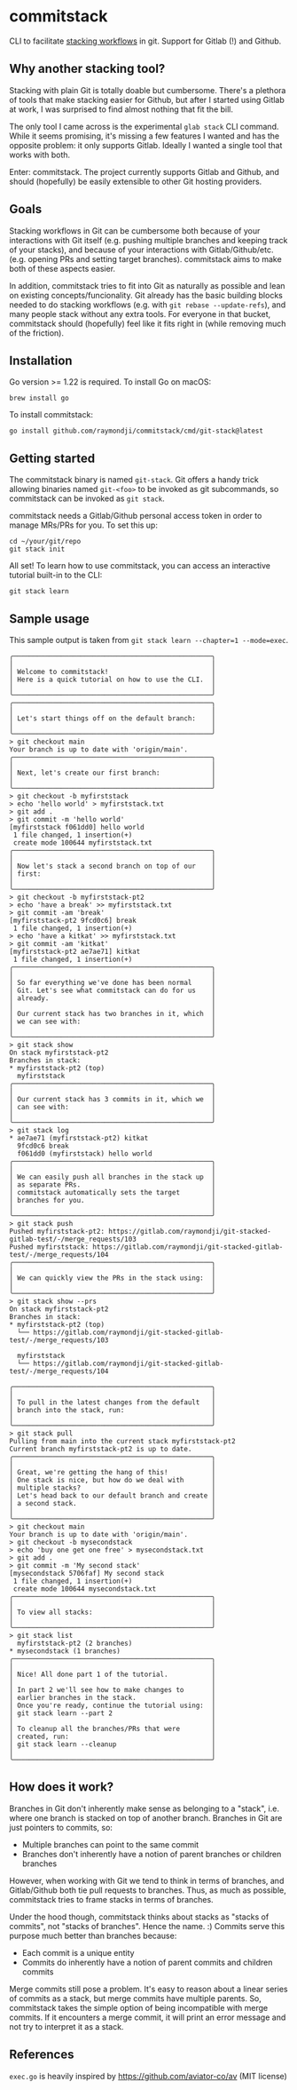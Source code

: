 # commitstack

CLI to facilitate [stacking workflows](https://www.stacking.dev/) in git. Support for Gitlab (!) and Github.

## Why another stacking tool?

Stacking with plain Git is totally doable but cumbersome. There's a plethora of tools that make stacking easier for Github, but after I started using Gitlab at work, I was surprised to find almost nothing that fit the bill.

The only tool I came across is the experimental `glab stack` CLI command. While it seems promising, it's missing a few features I wanted and has the opposite problem: it only supports Gitlab. Ideally I wanted a single tool that works with both.

Enter: commitstack. The project currently supports Gitlab and Github, and should (hopefully) be easily extensible to other Git hosting providers.

## Goals

Stacking workflows in Git can be cumbersome both because of your interactions with Git itself (e.g. pushing multiple branches and keeping track of your stacks), and because of your interactions with Gitlab/Github/etc. (e.g. opening PRs and setting target branches). commitstack aims to make both of these aspects easier.

In addition, commitstack tries to fit into Git as naturally as possible and lean on existing concepts/funcionality. Git already has the basic building blocks needed to do stacking workflows (e.g. with `git rebase --update-refs`), and many people stack without any extra tools. For everyone in that bucket, commitstack should (hopefully) feel like it fits right in (while removing much of the friction).

## Installation

Go version >= 1.22 is required. To install Go on macOS:
```
brew install go 
```

To install commitstack:
```
go install github.com/raymondji/commitstack/cmd/git-stack@latest
```

## Getting started

The commitstack binary is named `git-stack`. Git offers a handy trick allowing binaries named `git-<foo>` to be invoked as git subcommands, so commitstack can be invoked as `git stack`.

commitstack needs a Gitlab/Github personal access token in order to manage MRs/PRs for you. To set this up:
```
cd ~/your/git/repo
git stack init
```

All set! To learn how to use commitstack, you can access an interactive tutorial built-in to the CLI:
```
git stack learn
```

## Sample usage

This sample output is taken from `git stack learn --chapter=1 --mode=exec`.

```
╭──────────────────────────────────────────────────╮
│                                                  │
│ Welcome to commitstack!                          │
│ Here is a quick tutorial on how to use the CLI.  │
│                                                  │
╰──────────────────────────────────────────────────╯
╭──────────────────────────────────────────────────╮
│                                                  │
│ Let's start things off on the default branch:    │
│                                                  │
╰──────────────────────────────────────────────────╯
> git checkout main
Your branch is up to date with 'origin/main'.
╭──────────────────────────────────────────────────╮
│                                                  │
│ Next, let's create our first branch:             │
│                                                  │
╰──────────────────────────────────────────────────╯
> git checkout -b myfirststack
> echo 'hello world' > myfirststack.txt
> git add .
> git commit -m 'hello world'
[myfirststack f061dd0] hello world
 1 file changed, 1 insertion(+)
 create mode 100644 myfirststack.txt
╭──────────────────────────────────────────────────╮
│                                                  │
│ Now let's stack a second branch on top of our    │
│ first:                                           │
│                                                  │
╰──────────────────────────────────────────────────╯
> git checkout -b myfirststack-pt2
> echo 'have a break' >> myfirststack.txt
> git commit -am 'break'
[myfirststack-pt2 9fcd0c6] break
 1 file changed, 1 insertion(+)
> echo 'have a kitkat' >> myfirststack.txt
> git commit -am 'kitkat'
[myfirststack-pt2 ae7ae71] kitkat
 1 file changed, 1 insertion(+)
╭──────────────────────────────────────────────────╮
│                                                  │
│ So far everything we've done has been normal     │
│ Git. Let's see what commitstack can do for us    │
│ already.                                         │
│                                                  │
│ Our current stack has two branches in it, which  │
│ we can see with:                                 │
│                                                  │
╰──────────────────────────────────────────────────╯
> git stack show
On stack myfirststack-pt2
Branches in stack:
* myfirststack-pt2 (top)
  myfirststack
╭──────────────────────────────────────────────────╮
│                                                  │
│ Our current stack has 3 commits in it, which we  │
│ can see with:                                    │
│                                                  │
╰──────────────────────────────────────────────────╯
> git stack log
* ae7ae71 (myfirststack-pt2) kitkat
  9fcd0c6 break
  f061dd0 (myfirststack) hello world
╭──────────────────────────────────────────────────╮
│                                                  │
│ We can easily push all branches in the stack up  │
│ as separate PRs.                                 │
│ commitstack automatically sets the target        │
│ branches for you.                                │
│                                                  │
╰──────────────────────────────────────────────────╯
> git stack push
Pushed myfirststack-pt2: https://gitlab.com/raymondji/git-stacked-gitlab-test/-/merge_requests/103
Pushed myfirststack: https://gitlab.com/raymondji/git-stacked-gitlab-test/-/merge_requests/104
╭──────────────────────────────────────────────────╮
│                                                  │
│ We can quickly view the PRs in the stack using:  │
│                                                  │
╰──────────────────────────────────────────────────╯
> git stack show --prs
On stack myfirststack-pt2
Branches in stack:
* myfirststack-pt2 (top)
  └── https://gitlab.com/raymondji/git-stacked-gitlab-test/-/merge_requests/103

  myfirststack
  └── https://gitlab.com/raymondji/git-stacked-gitlab-test/-/merge_requests/104

╭──────────────────────────────────────────────────╮
│                                                  │
│ To pull in the latest changes from the default   │
│ branch into the stack, run:                      │
│                                                  │
╰──────────────────────────────────────────────────╯
> git stack pull
Pulling from main into the current stack myfirststack-pt2
Current branch myfirststack-pt2 is up to date.
╭──────────────────────────────────────────────────╮
│                                                  │
│ Great, we're getting the hang of this!           │
│ One stack is nice, but how do we deal with       │
│ multiple stacks?                                 │
│ Let's head back to our default branch and create │
│ a second stack.                                  │
│                                                  │
╰──────────────────────────────────────────────────╯
> git checkout main
Your branch is up to date with 'origin/main'.
> git checkout -b mysecondstack
> echo 'buy one get one free' > mysecondstack.txt
> git add .
> git commit -m 'My second stack'
[mysecondstack 5706faf] My second stack
 1 file changed, 1 insertion(+)
 create mode 100644 mysecondstack.txt
╭──────────────────────────────────────────────────╮
│                                                  │
│ To view all stacks:                              │
│                                                  │
╰──────────────────────────────────────────────────╯
> git stack list
  myfirststack-pt2 (2 branches)
* mysecondstack (1 branches)
╭──────────────────────────────────────────────────╮
│                                                  │
│ Nice! All done part 1 of the tutorial.           │
│                                                  │
│ In part 2 we'll see how to make changes to       │
│ earlier branches in the stack.                   │
│ Once you're ready, continue the tutorial using:  │
│ git stack learn --part 2                         │
│                                                  │
│ To cleanup all the branches/PRs that were        │
│ created, run:                                    │
│ git stack learn --cleanup                        │
│                                                  │
╰──────────────────────────────────────────────────╯
```

## How does it work?

Branches in Git don't inherently make sense as belonging to a "stack", i.e. where one branch is stacked on top of another branch. Branches in Git are just pointers to commits, so:
- Multiple branches can point to the same commit
- Branches don't inherently have a notion of parent branches or children branches

However, when working with Git we tend to think in terms of branches, and Gitlab/Github both tie pull requests to branches. Thus, as much as possible, commitstack tries to frame stacks in terms of branches.

Under the hood though, commitstack thinks about stacks as "stacks of commits", not "stacks of branches". Hence the name. :) Commits serve this purpose much better than branches because:
- Each commit is a unique entity
- Commits do inherently have a notion of parent commits and children commits

Merge commits still pose a problem. It's easy to reason about a linear series of commits as a stack, but merge commits have multiple parents. So, commitstack takes the simple option of being incompatible with merge commits. If it encounters a merge commit, it will print an error message and not try to interpret it as a stack.

## References

`exec.go` is heavily inspired by https://github.com/aviator-co/av (MIT license)
